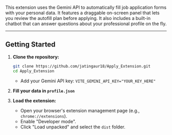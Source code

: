 This extension uses the Gemini API to automatically fill job application forms with your personal data. It features a draggable on-screen panel that lets you review the autofill plan before applying. It also includes a built-in chatbot that can answer questions about your professional profile on the fly.

-----

## Getting Started

1.  **Clone the repository:**

    ```bash
    git clone https://github.com/jatingaur18/Apply_Extension.git
    cd Apply_Extension
    ```
    * Add your Gemini API key: `VITE_GEMINI_API_KEY="YOUR_KEY_HERE"`

2. **Fill your data in `profile.json`**


3.  **Load the extension:**

      * Open your browser's extension management page (e.g., `chrome://extensions`).
      * Enable "Developer mode".
      * Click "Load unpacked" and select the `dist` folder.